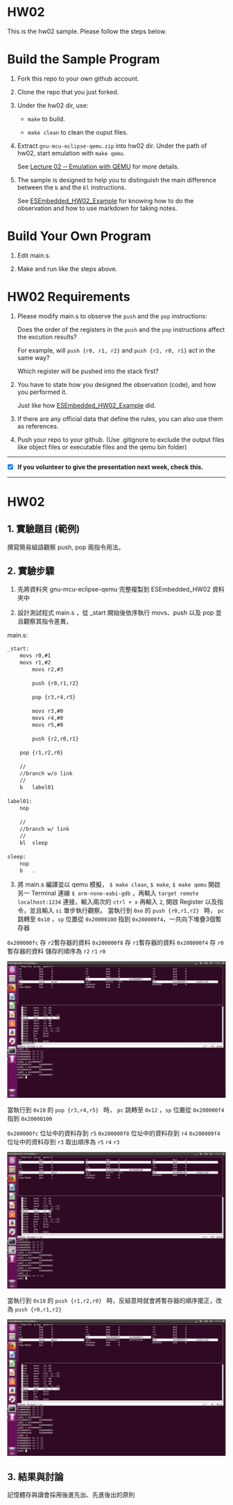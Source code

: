 HW02
===
This is the hw02 sample. Please follow the steps below.

# Build the Sample Program

1. Fork this repo to your own github account.

2. Clone the repo that you just forked.

3. Under the hw02 dir, use:

	* `make` to build.

	* `make clean` to clean the ouput files.

4. Extract `gnu-mcu-eclipse-qemu.zip` into hw02 dir. Under the path of hw02, start emulation with `make qemu`.

	See [Lecture 02 ─ Emulation with QEMU] for more details.

5. The sample is designed to help you to distinguish the main difference between the `b` and the `bl` instructions.  

	See [ESEmbedded_HW02_Example] for knowing how to do the observation and how to use markdown for taking notes.

# Build Your Own Program

1. Edit main.s.

2. Make and run like the steps above.

# HW02 Requirements

1. Please modify main.s to observe the `push` and the `pop` instructions:  

	Does the order of the registers in the `push` and the `pop` instructions affect the excution results?  

	For example, will `push {r0, r1, r2}` and `push {r2, r0, r1}` act in the same way?  

	Which register will be pushed into the stack first?

2. You have to state how you designed the observation (code), and how you performed it.  

	Just like how [ESEmbedded_HW02_Example] did.

3. If there are any official data that define the rules, you can also use them as references.

4. Push your repo to your github. (Use .gitignore to exclude the output files like object files or executable files and the qemu bin folder)

[Lecture 02 ─ Emulation with QEMU]: http://www.nc.es.ncku.edu.tw/course/embedded/02/#Emulation-with-QEMU
[ESEmbedded_HW02_Example]: https://github.com/vwxyzjimmy/ESEmbedded_HW02_Example

--------------------

- [x] **If you volunteer to give the presentation next week, check this.**

--------------------

HW02 
===
## 1. 實驗題目 (範例)
撰寫簡易組語觀察 push, pop 兩指令用法。
## 2. 實驗步驟
1. 先將資料夾 gnu-mcu-eclipse-qemu 完整複製到 ESEmbedded_HW02 資料夾中

2. 設計測試程式 main.s ，從 _start 開始後依序執行 movs、push 以及 pop 並且觀察其指令差異，



main.s:

```assembly
_start:
	movs r0,#1
	movs r1,#2
    	movs r2,#3

    	push {r0,r1,r2}

    	pop {r3,r4,r5}

    	movs r3,#0
    	movs r4,#0
    	movs r5,#0
    
    	push {r2,r0,r1}

 	pop {r1,r2,r0}

	//
	//branch w/o link
	//
	b	label01

label01:
	nop

	//
	//branch w/ link
	//
	bl	sleep

sleep:
	nop
	b	.
```

3. 將 main.s 編譯並以 qemu 模擬， `$ make clean`, `$ make`, `$ make qemu`
開啟另一 Terminal 連線 `$ arm-none-eabi-gdb` ，再輸入 `target remote localhost:1234` 連接，輸入兩次的 `ctrl + x` 再輸入 `2`, 開啟 Register 以及指令，並且輸入 `si` 單步執行觀察。
當執行到 `0xe` 的 `push {r0,r1,r2} ` 時， `pc` 跳轉至 `0x10` ，`sp` 位置從 `0x20000100` 指到 `0x200000f4`，一共向下堆疊3個暫存器  

`0x200000fc` 存 `r2`暫存器的資料
`0x200000f8` 存 `r1`暫存器的資料
`0x200000f4` 存 `r0`暫存器的資料
儲存的順序為 `r2` `r1` `r0`

![](https://github.com/EasonDowYo/ESEmbedded_HW02/blob/master/img/push_r0_r2.png)
      
當執行到 `0x10` 的 `pop {r3,r4,r5} ` 時， `pc` 跳轉至 `0x12` ，`sp` 位置從 `0x200000f4` 指到 `0x20000100`

`0x200000fc` 位址中的資料存到 `r5`
`0x200000f8` 位址中的資料存到 `r4`
`0x200000f4` 位址中的資料存到 `r3`
取出順序為 `r5` `r4` `r3`

![](https://github.com/EasonDowYo/ESEmbedded_HW02/blob/master/img/pop_r3_r5.png)

當執行到 `0x18` 的 `push {r1,r2,r0} ` 時，反組意時就會將暫存器的順序擺正，改為 `push {r0,r1,r2} `

![](https://github.com/EasonDowYo/ESEmbedded_HW02/blob/master/img/push_r1_r2_r0.png)

## 3. 結果與討論
記憶體存與讀會採用後進先出、先進後出的原則
